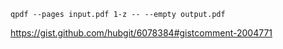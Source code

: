 ```
qpdf --pages input.pdf 1-z -- --empty output.pdf
```

https://gist.github.com/hubgit/6078384#gistcomment-2004771
